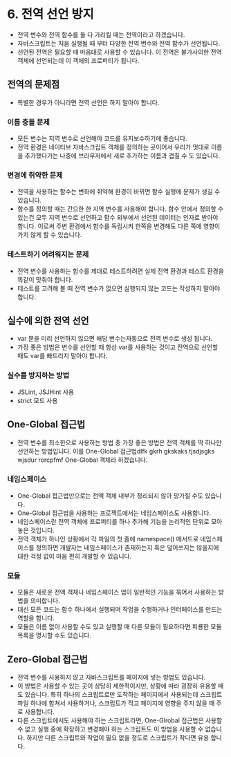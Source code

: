 # 6. 전역 선언 방지

- 전역 변수와 전역 함수를 둘 다 가리킬 때는 전역이라고 하겠습니다.
- 자바스크립트는 처음 실행될 때 부터 다양한 전역 변수와 전역 함수가 선언됩니다.
- 선언된 전역은 필요할 때 마음대로 사용할 수 있습니다. 이 전역은 불가사의한 전역 객체에 선언되는데 이 객체의 프로퍼티가 됩니다.

## 전역의 문제점

- 특별한 경우가 아니라면 전역 선언은 하지 말아야 합니다.

### 이름 충돌 문제

- 모든 변수는 지역 변수로 선언해야 코드를 유지보수하기에 좋습니다.
- 전역 환경은 네이티브 자바스크립트 객체를 정의하는 곳이어서 우리가 멋대로 이름을 추가했다가는 나중에 브라우저에서 새로 추가하는 이름과 겹칠 수 도 있습니다.

### 변경에 취약한 문제

- 전역을 사용하는 함수는 변화에 취약해 환경이 바뀌면 함수 실행에 문제가 생길 수 있습니다.
- 함수를 정의할 때는 간으한 한 지역 변수를 사용해야 합니다. 함수 안에서 정의할 수 있는건 모두 지역 변수로 선언하고 함수 외부에서 선언된 데이터는 인자로 받아야 합니다. 이로써 주변 환경에서 함수를 독립시켜 한쪽을 변경해도 다른 쪽에 영향이 가지 않게 할 수 있습니다.

### 테스트하기 어려워지는 문제

- 전역 변수를 사용하는 함수를 제대로 테스트하려면 실제 전역 환경과 테스트 환경을 똑같이 맞춰야 합니다.
- 테스트를 고려해 볼 때 전역 변수가 없으면 실행되지 않는 코드는 작성하지 말아야 합니다.

## 실수에 의한 전역 선언

- var 문을 미리 선언하지 않으면 해당 변수는자동으로 전역 변수로 생성 됩니다.
- 가장 좋은 방법은 변수를 선언할 때 항상 var를 사용하는 것이고 전역으로 선언할 때도 var를 빠드리지 말아야 합니다.

### 실수를 방지하는 방법

- JSLint, JSJHint 사용
- strict 모드 사용

## One-Global 접근법

- 전역 변수를 최소한으로 사용하는 방법 중 가장 좋은 방법은 전역 객체를 딱 하나만 선언하는 방법입니다. 이를 One-Global 접근법dlfk gkrh gkskaks tjsdjsgks wjsdur rorcpfmf One-Global 객체라 하겠습니다.

### 네임스페이스

- One-Global 접근법만으로는 전액 객체 내부가 정리되지 않아 망가질 수도 있습니다.
- One-Global 접근법을 사용하는 프로젝트에서는 네임스페이스도 사용합니다.
- 네임스페이스란 전역 객체에 프로퍼티를 하나 추가해 기능을 논리적인 단위로 모아놓은 것입니다.
- 전역 객체가 하나인 상황에서 각 파일의 첫 줄에 namespace() 메서드로 네임스페이스를 정의하면 개발자는 네임스페이스가 존재하는지 혹은 덮어쓰지는 않을지에 대한 걱정 없이 마음 편히 개발할 수 있습니다.

### 모듈

- 모듈은 새로운 전액 객체나 네임스페이스 업이 일반적인 기능을 묶어서 사용하는 방법을 의미합니다.
- 대신 모든 코드는 함수 하나에서 실행되며 작업을 수행하거나 인터페이스를 만드는 역할을 합니다.
- 모듈은 이름 없이 사용할 수도 있고 실행할 때 다른 모듈이 필요하다면 피룡한 모듈 목록을 명시할 수도 있습니다.

## Zero-Global 접근법

- 전역 변수를 사용하지 않고 자바스크립트를 페이지에 넣는 방법도 있습니다.
- 이 방법은 사용할 수 있는 곳이 상당히 제한적이지만, 상황에 따라 굉장히 유용할 때도 있습니다. 특히 하나의 스크립트로만 도작하는 페이지에서 사용되는데 스크립트 파일 하나에 합쳐서 사용하거나, 스크립트가 작고 페이지에 영향을 주지 않을 때 주로 사용합니다.
- 다른 스크립트에서도 사용해야 하는 스크립트라면, One-Glrobal 접근법은 사용할 수 없고 실행 중에 확장하고 변경해야 하는 스크립트도 이 방법을 사용할 수 없습니다. 하지만 다른 스크립트와 작업이 필요 없을 정도로 스크립트가 작다면 유용 합니다.
